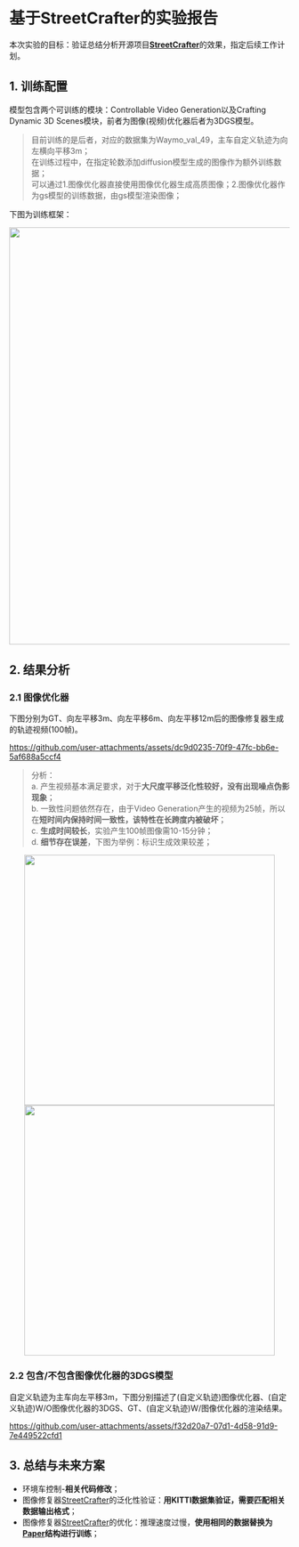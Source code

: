 # 基于StreetCrafter的实验报告
本次实验的目标：验证总结分析开源项目[**StreetCrafter**](https://github.com/zju3dv/street_crafter)的效果，指定后续工作计划。

## 1. 训练配置
模型包含两个可训练的模块：Controllable Video Generation以及Crafting Dynamic 3D Scenes模块，前者为图像(视频)优化器后者为3DGS模型。

> 目前训练的是后者，对应的数据集为Waymo_val_49，主车自定义轨迹为向左横向平移3m；   
> 在训练过程中，在指定轮数添加diffusion模型生成的图像作为额外训练数据；   
> 可以通过1.图像优化器直接使用图像优化器生成高质图像；2.图像优化器作为gs模型的训练数据，由gs模型渲染图像；

下图为训练框架： 

<div align=center>
<img src="https://github.com/user-attachments/assets/2816c5e6-b2c4-495b-a3fe-780cf2b08da5" width="750px">
</div>

## 2. 结果分析
### 2.1 图像优化器

下图分别为GT、向左平移3m、向左平移6m、向左平移12m后的图像修复器生成的轨迹视频(100帧)。

https://github.com/user-attachments/assets/dc9d0235-70f9-47fc-bb6e-5af688a5ccf4

> 分析：   
> a. 产生视频基本满足要求，对于**大尺度平移泛化性较好，没有出现噪点伪影现象**；   
> b. 一致性问题依然存在，由于Video Generation产生的视频为25帧，所以在**短时间内保持时间一致性，该特性在长跨度内被破坏**；   
> c. **生成时间较长**，实验产生100帧图像需10-15分钟；   
> d. **细节存在误差**，下图为举例：标识生成效果较差；

<div align=center>
  <img src="https://github.com/user-attachments/assets/df581632-592e-4854-a4d9-0f97ca21f684" width="450px">
  <img src="https://github.com/user-attachments/assets/29da6096-fc37-436d-8db5-b5e3597e1a1b" width="450px">
</div>

### 2.2 包含/不包含图像优化器的3DGS模型

自定义轨迹为主车向左平移3m，下图分别描述了(自定义轨迹)图像优化器、(自定义轨迹)W/O图像优化器的3DGS、GT、(自定义轨迹)W/图像优化器的渲染结果。

https://github.com/user-attachments/assets/f32d20a7-07d1-4d58-91d9-7e449522cfd1

## 3. 总结与未来方案

- 环境车控制-**相关代码修改**；
- 图像修复器[StreetCrafter](https://github.com/zju3dv/street_crafter)的泛化性验证：**用KITTI数据集验证，需要匹配相关数据输出格式**；
- 图像修复器[StreetCrafter](https://github.com/zju3dv/street_crafter)的优化：推理速度过慢，**使用相同的数据替换为[Paper](https://arxiv.org/abs/2403.12036)结构进行训练**；
